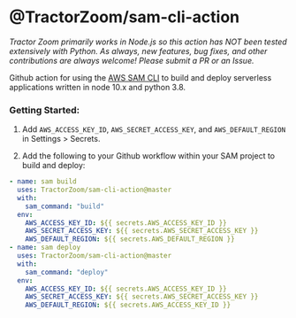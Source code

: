 # @TractorZoom/sam-cli-action

_Tractor Zoom primarily works in Node.js so this action has NOT been tested extensively with Python. As always, new features, bug fixes, and other contributions are always welcome! Please submit a PR or an Issue._

Github action for using the [AWS SAM CLI](https://github.com/awslabs/aws-sam-cli) to build and deploy serverless applications written in node 10.x and python 3.8.

### Getting Started:

1. Add `AWS_ACCESS_KEY_ID`, `AWS_SECRET_ACCESS_KEY`, and `AWS_DEFAULT_REGION` in Settings > Secrets.

2. Add the following to your Github workflow within your SAM project to build and deploy:

```yaml
- name: sam build
  uses: TractorZoom/sam-cli-action@master
  with:
    sam_command: "build"
  env:
    AWS_ACCESS_KEY_ID: ${{ secrets.AWS_ACCESS_KEY_ID }}
    AWS_SECRET_ACCESS_KEY: ${{ secrets.AWS_SECRET_ACCESS_KEY }}
    AWS_DEFAULT_REGION: ${{ secrets.AWS_DEFAULT_REGION }}
- name: sam deploy
  uses: TractorZoom/sam-cli-action@master
  with:
    sam_command: "deploy"
  env:
    AWS_ACCESS_KEY_ID: ${{ secrets.AWS_ACCESS_KEY_ID }}
    AWS_SECRET_ACCESS_KEY: ${{ secrets.AWS_SECRET_ACCESS_KEY }}
    AWS_DEFAULT_REGION: ${{ secrets.AWS_ACCESS_KEY_ID }}
```
